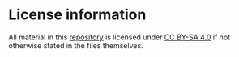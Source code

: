 # License information

All material in this [repository](https://github.com/tillgrallert/tei-boilerplate-arabic-editions) is licensed under [CC BY-SA 4.0](http://creativecommons.org/licenses/by-sa/4.0/) if not otherwise stated in the files themselves.